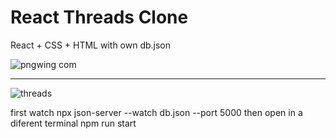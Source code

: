 # React Threads Clone

React + CSS + HTML with own db.json 

![pngwing com](https://github.com/DiegoGarea/react-threads-clone/assets/124759506/79925160-0783-4535-9434-ad875b933d61)

<hr/>

![threads](https://github.com/DiegoGarea/react-threads-clone/assets/124759506/0198b5fb-3e07-4a9a-807c-e2d444798125)

first watch npx json-server --watch db.json --port 5000 then open in a diferent terminal npm run start

